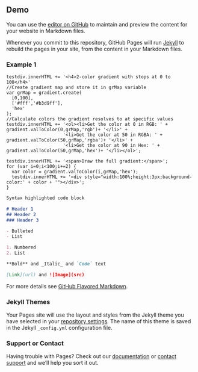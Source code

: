 ## Demo

You can use the [editor on GitHub](https://github.com/cye131/gradient.js/edit/master/README.md) to maintain and preview the content for your website in Markdown files.

Whenever you commit to this repository, GitHub Pages will run [Jekyll](https://jekyllrb.com/) to rebuild the pages in your site, from the content in your Markdown files.


### Example 1
```
testdiv.innerHTML += '<h4>2-color gradient with stops at 0 to 100</h4>'
//Create gradient map and store it in grMap variable
var grMap = gradient.create(
  [0,100],
  ['#fff','#b3d9ff'],
  'hex'
);
//Calculate colors the gradient resolves to at specific values
testdiv.innerHTML += '<ol><li>Get the color at 0 in RGB: ' + gradient.valToColor(0,grMap,'rgb')+ '</li>' +
                     '<li>Get the color at 50 in RGBA: ' + gradient.valToColor(50,grMap,'rgba')+ '</li>' +
                     '<li>Get the color at 90 in Hex: ' + gradient.valToColor(50,grMap,'hex')+ '</li></ol>';

testdiv.innerHTML += '<span>Draw the full gradient:</span>';
for (var i=0;i<100;i+=2) {
  var color = gradient.valToColor(i,grMap,'hex');
  testdiv.innerHTML += '<div style="width:100%;height:3px;background-color:' + color + '"></div>';
}
```


```markdown
Syntax highlighted code block

# Header 1
## Header 2
### Header 3

- Bulleted
- List

1. Numbered
2. List

**Bold** and _Italic_ and `Code` text

[Link](url) and ![Image](src)
```

For more details see [GitHub Flavored Markdown](https://guides.github.com/features/mastering-markdown/).

### Jekyll Themes

Your Pages site will use the layout and styles from the Jekyll theme you have selected in your [repository settings](https://github.com/cye131/gradient.js/settings). The name of this theme is saved in the Jekyll `_config.yml` configuration file.

### Support or Contact

Having trouble with Pages? Check out our [documentation](https://help.github.com/categories/github-pages-basics/) or [contact support](https://github.com/contact) and we’ll help you sort it out.
